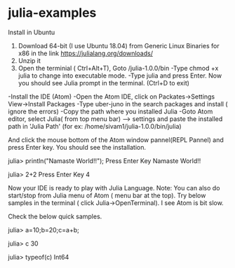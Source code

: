 # julia-examples

Install in Ubuntu

1) Download 64-bit (I use Ubuntu 18.04) from Generic Linux Binaries for x86 in the link https://julialang.org/downloads/
2) Unzip it
3) Open the terminial ( Ctrl+Alt+T), Goto <julia-install-folder>/julia-1.0.0/bin
-Type chmod +x julia to change into executable mode. 
-Type julia and press Enter. Now you should see Julia prompt in the terminal. (Ctrl+D to exit)
  
-Install the IDE (Atom)
-Open the Atom IDE, click on Packates->Settings View->Install Packages
-Type uber-juno in the search packages and install ( ignore the errors)
-Copy the path where you installed Julia
-Goto Atom editor, select Julia( from top menu bar) --> settings and paste the installed path in 'Julia Path' (for ex: /home/sivam1/julia-1.0.0/bin/julia)

And click the mouse bottom of the Atom window pannel(REPL Pannel) and press Enter key. You should see the installation.

julia> println("Namaste World!!");  Press Enter Key
Namaste World!!

julia> 2+2   Press Enter Key
4

Now your IDE is ready to play with Julia Language.
Note: You can also do start/stop from Julia menu of Atom ( menu bar at the top). Try below samples in the terminal ( click Julia->OpenTerminal). I see Atom is bit slow.

Check the below quick samples.

julia> a=10;b=20;c=a+b;

julia> c
30

julia> typeof(c)
Int64


